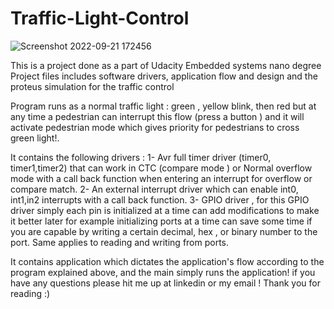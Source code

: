 # Traffic-Light-Control
![Screenshot 2022-09-21 172456](https://user-images.githubusercontent.com/81693710/191546093-b00d36f6-dc05-4ae0-81da-9855e9ea96be.png)


This is a project done as a part of Udacity Embedded systems nano degree
Project files includes software drivers, application flow and design and the proteus simulation for the traffic control

Program runs as a normal traffic light : green , yellow blink, then red but at any time a pedestrian can interrupt this flow (press a button ) and 
it will activate pedestrian mode which gives priority for pedestrians to cross green light!.

It contains the following drivers :
  1- Avr full timer driver (timer0, timer1,timer2) that can work in CTC (compare mode ) or Normal overflow mode with a call back function when entering an interrupt for overflow or compare match.
  2- An external interrupt driver which can enable int0, int1,in2 interrupts with a call back function.
  3- GPIO driver , for this GPIO driver simply each pin is initialized at a time can add modifications to make it better later for example initializing ports at a time
  can save some time if you are capable by writing a certain decimal, hex , or binary number to the port. Same applies to reading and writing from ports.

It contains application which dictates the application's flow according to the program explained above, and the main simply runs the application!
if you have any questions please hit me up at linkedin or my email ! Thank you for reading :)
